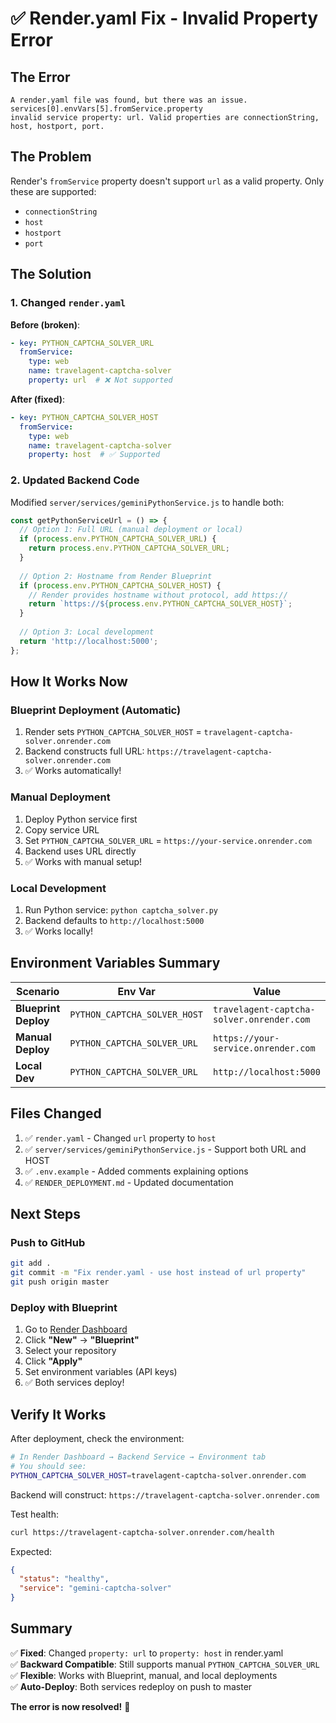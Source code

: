 # ✅ Render.yaml Fix - Invalid Property Error

## The Error

```
A render.yaml file was found, but there was an issue.
services[0].envVars[5].fromService.property
invalid service property: url. Valid properties are connectionString, host, hostport, port.
```

## The Problem

Render's `fromService` property doesn't support `url` as a valid property. Only these are supported:
- `connectionString`
- `host`
- `hostport`
- `port`

## The Solution

### 1. Changed `render.yaml`

**Before (broken)**:
```yaml
- key: PYTHON_CAPTCHA_SOLVER_URL
  fromService:
    type: web
    name: travelagent-captcha-solver
    property: url  # ❌ Not supported
```

**After (fixed)**:
```yaml
- key: PYTHON_CAPTCHA_SOLVER_HOST
  fromService:
    type: web
    name: travelagent-captcha-solver
    property: host  # ✅ Supported
```

### 2. Updated Backend Code

Modified `server/services/geminiPythonService.js` to handle both:

```javascript
const getPythonServiceUrl = () => {
  // Option 1: Full URL (manual deployment or local)
  if (process.env.PYTHON_CAPTCHA_SOLVER_URL) {
    return process.env.PYTHON_CAPTCHA_SOLVER_URL;
  }
  
  // Option 2: Hostname from Render Blueprint
  if (process.env.PYTHON_CAPTCHA_SOLVER_HOST) {
    // Render provides hostname without protocol, add https://
    return `https://${process.env.PYTHON_CAPTCHA_SOLVER_HOST}`;
  }
  
  // Option 3: Local development
  return 'http://localhost:5000';
};
```

## How It Works Now

### Blueprint Deployment (Automatic)

1. Render sets `PYTHON_CAPTCHA_SOLVER_HOST` = `travelagent-captcha-solver.onrender.com`
2. Backend constructs full URL: `https://travelagent-captcha-solver.onrender.com`
3. ✅ Works automatically!

### Manual Deployment

1. Deploy Python service first
2. Copy service URL
3. Set `PYTHON_CAPTCHA_SOLVER_URL` = `https://your-service.onrender.com`
4. Backend uses URL directly
5. ✅ Works with manual setup!

### Local Development

1. Run Python service: `python captcha_solver.py`
2. Backend defaults to `http://localhost:5000`
3. ✅ Works locally!

## Environment Variables Summary

| Scenario | Env Var | Value | Set By |
|----------|---------|-------|--------|
| **Blueprint Deploy** | `PYTHON_CAPTCHA_SOLVER_HOST` | `travelagent-captcha-solver.onrender.com` | Render (auto) |
| **Manual Deploy** | `PYTHON_CAPTCHA_SOLVER_URL` | `https://your-service.onrender.com` | You (manual) |
| **Local Dev** | `PYTHON_CAPTCHA_SOLVER_URL` | `http://localhost:5000` | You (.env) |

## Files Changed

1. ✅ `render.yaml` - Changed `url` property to `host`
2. ✅ `server/services/geminiPythonService.js` - Support both URL and HOST
3. ✅ `.env.example` - Added comments explaining options
4. ✅ `RENDER_DEPLOYMENT.md` - Updated documentation

## Next Steps

### Push to GitHub

```bash
git add .
git commit -m "Fix render.yaml - use host instead of url property"
git push origin master
```

### Deploy with Blueprint

1. Go to [Render Dashboard](https://dashboard.render.com/)
2. Click **"New"** → **"Blueprint"**
3. Select your repository
4. Click **"Apply"**
5. Set environment variables (API keys)
6. ✅ Both services deploy!

## Verify It Works

After deployment, check the environment:

```bash
# In Render Dashboard → Backend Service → Environment tab
# You should see:
PYTHON_CAPTCHA_SOLVER_HOST=travelagent-captcha-solver.onrender.com
```

Backend will construct: `https://travelagent-captcha-solver.onrender.com`

Test health:
```bash
curl https://travelagent-captcha-solver.onrender.com/health
```

Expected:
```json
{
  "status": "healthy",
  "service": "gemini-captcha-solver"
}
```

## Summary

✅ **Fixed**: Changed `property: url` to `property: host` in render.yaml  
✅ **Backward Compatible**: Still supports manual `PYTHON_CAPTCHA_SOLVER_URL`  
✅ **Flexible**: Works with Blueprint, manual, and local deployments  
✅ **Auto-Deploy**: Both services redeploy on push to master  

**The error is now resolved!** 🎉
